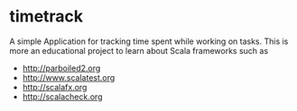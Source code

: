 # timetrack
A simple Application for tracking time spent while working on tasks.
This is more an educational project to learn about Scala frameworks such as
* http://parboiled2.org
* http://www.scalatest.org
* http://scalafx.org
* http://scalacheck.org
